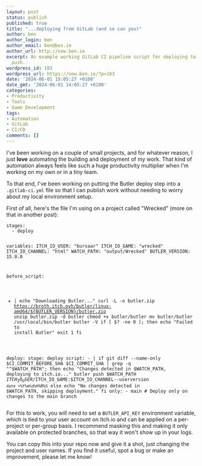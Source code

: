 ```yaml
---
layout: post
status: publish
published: true
title: "...deploying from GitLab (and so can you)"
author: ben
author_login: ben
author_email: ben@ben.ie
author_url: http://now.ben.ie
excerpt: An example working GitLab CI pipeline script for deploying to Itch.io on
  push.
wordpress_id: 183
wordpress_url: https://now.ben.ie/?p=183
date: '2024-06-01 15:05:27 +0100'
date_gmt: '2024-06-01 14:05:27 +0100'
categories:
- Productivity
- Tools
- Game Development
tags:
- Automation
- GitLab
- CI/CD
comments: []
---
```

<p><!-- wp:paragraph --></p>
<p>I've been working on a couple of small projects, and for whatever reason, I just <strong>love</strong> automating the building and deployment of my work. That kind of automation always feels like such a huge productivity multiplier when I'm working on my own or in a tiny team.</p>
<p><!-- /wp:paragraph --></p>
<p><!-- wp:paragraph --></p>
<p>To that end, I've been working on putting the Butler deploy step into a <code>.gitlab-ci.yml</code> file so that I can publish work without needing to worry about my local environment setup.</p>
<p><!-- /wp:paragraph --></p>
<p><!-- wp:paragraph --></p>
<p>First of all, here's the file I'm using on a project called "Wrecked" (more on that in another post):</p>
<p><!-- /wp:paragraph --></p>
<p><!-- wp:code --></p>
<pre class="wp-block-code"><code>stages:
  - deploy

variables:
  ITCH_IO_USER: "bursaar"
  ITCH_IO_GAME: "wrecked"
  ITCH_IO_CHANNEL: "html"
  WATCH_PATH: "output/Wrecked"
  BUTLER_VERSION: 15.0.0

before_script:
  - |
    echo "Downloading Butler..."
    curl -L -o butler.zip https://broth.itch.ovh/butler/linux-amd64/${BUTLER_VERSION}/butler.zip
    unzip butler.zip -d butler
    chmod +x butler/butler
    mv butler/butler /usr/local/bin/butler
    butler -V
    if &#91; $? -ne 0 ]; then
      echo "Failed to install Butler"
      exit 1
    fi

deploy:
  stage: deploy
  script:
    - |
      if git diff --name-only $CI_COMMIT_BEFORE_SHA $CI_COMMIT_SHA | grep -q "^$WATCH_PATH"; then
        echo "Changes detected in $WATCH_PATH, deploying to itch.io..."
        butler push $WATCH_PATH $ITCH_IO_USER/$ITCH_IO_GAME:$ITCH_IO_CHANNEL--userversion `date +%Y%m%d%H%M%S`
      else
        echo "No changes detected in $WATCH_PATH, skipping deployment."
      fi
  only:
    - main  # Deploy only on changes to the main branch</code></pre>
<p><!-- /wp:code --></p>
<p><!-- wp:paragraph --></p>
<p>For this to work, you will need to set a <code>BUTLER_API_KEY</code> environment variable, which is tied to your user account on Itch.io and can be applied on a per-project or per-group basis. I recommend masking this and making it only available on protected branches, so that way it won't show up in your logs.</p>
<p><!-- /wp:paragraph --></p>
<p><!-- wp:paragraph --></p>
<p>You can copy this into your repo now and give it a shot, just changing the project and user names. If you find it useful, spot a bug or make an improvement, please let me know!</p>
<p><!-- /wp:paragraph --></p>
